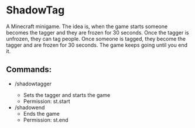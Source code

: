 # ShadowTag
A Minecraft minigame. The idea is, when the game starts someone becomes the tagger and they are frozen for 30 seconds.
Once the tagger is unfrozen, they can tag people. Once someone is tagged, they become the tagger and are frozen for 30 seconds. The game keeps going until you end it.

## Commands:
* /shadowtagger <player>
  * Sets the tagger and starts the game
  * Permission: st.start
* /shadowend
  * Ends the game
  * Permission: st.end
